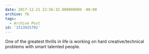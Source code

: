 ```yaml
---
date: 2017-12-21 22:56:32.000000000 -08:00
archive: fb
tags: 
  - Archive Post
id: '1513925792'
---
```


One of the greatest thrills in life is working on hard creative/technical problems with smart talented people.
